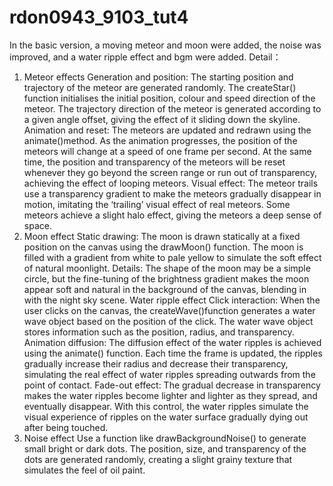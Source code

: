 # rdon0943_9103_tut4
In the basic version, a moving meteor and moon were added, the noise was improved, and a water ripple effect and bgm were added.
Detail：
1. Meteor effects
Generation and position:
The starting position and trajectory of the meteor are generated randomly. The createStar() function initialises the initial position, colour and speed direction of the meteor. The trajectory direction of the meteor is generated according to a given angle offset, giving the effect of it sliding down the skyline.
Animation and reset:
The meteors are updated and redrawn using the animate()method. As the animation progresses, the position of the meteors will change at a speed of one frame per second. At the same time, the position and transparency of the meteors will be reset whenever they go beyond the screen range or run out of transparency, achieving the effect of looping meteors.
Visual effect:
The meteor trails use a transparency gradient to make the meteors gradually disappear in motion, imitating the ‘trailing’ visual effect of real meteors. Some meteors achieve a slight halo effect, giving the meteors a deep sense of space.
2. Moon effect
Static drawing:
The moon is drawn statically at a fixed position on the canvas using the drawMoon() function. The moon is filled with a gradient from white to pale yellow to simulate the soft effect of natural moonlight.
Details: The shape of the moon may be a simple circle, but the fine-tuning of the brightness gradient makes the moon appear soft and natural in the background of the canvas, blending in with the night sky scene.
Water ripple effect
Click interaction:
When the user clicks on the canvas, the createWave()function generates a water wave object based on the position of the click. The water wave object stores information such as the position, radius, and transparency.
Animation diffusion: The diffusion effect of the water ripples is achieved using the animate() function. Each time the frame is updated, the ripples gradually increase their radius and decrease their transparency, simulating the real effect of water ripples spreading outwards from the point of contact.
Fade-out effect: The gradual decrease in transparency makes the water ripples become lighter and lighter as they spread, and eventually disappear. With this control, the water ripples simulate the visual experience of ripples on the water surface gradually dying out after being touched.
3. Noise effect
Use a function like drawBackgroundNoise() to generate small bright or dark dots. The position, size, and transparency of the dots are generated randomly, creating a slight grainy texture that simulates the feel of oil paint.
